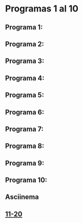 # Programas 1 al 10
## Programa 1:
## Programa 2:
## Programa 3:
## Programa 4:
## Programa 5:
## Programa 6:
## Programa 7:
## Programa 8:
## Programa 9:
## Programa 10:
## Asciinema
## [11-20](https://github.com/IsaacDeHaro/LI-50-Programas/blob/main/11-20.md)
